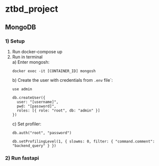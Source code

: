 # ztbd_project

## MongoDB
### 1) Setup
1. Run docker-compose up
2. Run in terminal
<br>a) Enter mongosh:
    ```
    docker exec -it [CONTAINER_ID] mongosh
    ```
    b) Create the user with credentials from `.env` file`:
    ```
    use admin
    ```
    ```
    db.createUser({
      user: "[username]",
      pwd: "[password]",
      roles: [{ role: "root", db: "admin" }]
    })
    ```
    c) Set profiler:<br>
    ```
    db.auth("root", "password")
    ```
    ```
    db.setProfilingLevel(1, { slowms: 0, filter: { "command.comment": "backend_query" } })
    ```
   
### 2) Run fastapi